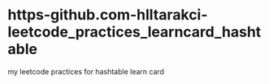 # https-github.com-hlltarakci-leetcode_practices_learncard_hashtable
my leetcode practices for hashtable learn card
